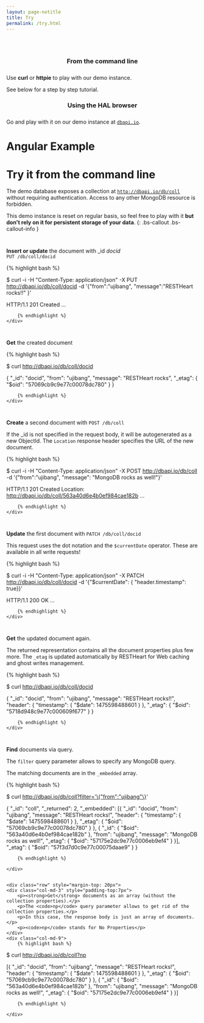 ```yaml
---
layout: page-notitle
title: Try
permalink: /try.html
---
```


<section class="slice" id="questions" style="padding-top: 30px">
    <div class="container">
        <article class="col-sm-12 col-md-6">
            <section>
                <h3 style="text-align:center; margin-bottom: 25px;">From the command line</h3>
                <p>Use <strong>curl</strong> or <strong>httpie</strong> to play with our demo instance.</p>
                <p>See below for a step by step tutorial.</p>
            </section>
        </article>
        <article class="col-sm-12 col-md-6">
            <section>
                <h3 style="text-align:center; margin-bottom: 25px;">Using the HAL browser</h3>
                <p>Go and play with it on our demo instance at <a href="http://dbapi.io/browser/#/db/coll" target="_blank"><code>dbapi.io</code></a>.</p>
            </section>
        </article>
    </div>
</section>

# Angular Example



<div id="demo"></div>

<script type="text/javascript">
StackBlitzSDK.embedProjectId('demo', 'restheart-ng-demo', {
  openFile: 'src/app/service.ts',
  view: 'preview',
  width: "100%",
  height: "600px",
  hideNavigation: true,
  forceEmbedLayout: true
});
</script>

# Try it from the command line

The demo database exposes a collection at <a href="http://dbapi.io/browser/#/db/coll"><code>http://dbapi.io/db/coll</code></a> without requiring authentication. Access to any other MongoDB resource is forbidden.

This demo instance is reset on regular basis, so feel free to play with it <b>but don't rely on it for persistent storage of your data</b>.
{: .bs-callout .bs-callout-info }

<div class="row" style="margin-top: 20px">
    <div class="col-md-3" style="padding-top:7px">
        <p><strong>Insert or update</strong> the document with _id <i>docid</i><br />
        <code>PUT /db/coll/docid</code></p>
    </div>
    <div class="col-md-9">
        {% highlight bash %}

$ curl -i -H "Content-Type: application/json" -X PUT http://dbapi.io/db/coll/docid -d '{"from":"ujibang", "message":"RESTHeart rocks!!" }'

HTTP/1.1 201 Created
...

        {% endhighlight %}
    </div>
</div>

<div class="row" style="margin-top: 20px">
    <div class="col-md-3" style="padding-top:7px">
        <p><strong>Get</strong> the created document</p>
    </div>
    <div class="col-md-9">
        {% highlight bash %}

$ curl http://dbapi.io/db/coll/docid

{
	"_id": "docid",
	"from": "ujibang",
	"message": "RESTHeart rocks",
	"_etag": {
		"$oid": "57069cb9c9e77c00078dc780"
	}
}

        {% endhighlight %}
    </div>
</div>

<div class="row" style="margin-top: 20px">
    <div class="col-md-3" style="padding-top:7px">
        <p><strong>Create</strong> a second document with <code>POST /db/coll</code></p>
        <p>If the _id is not specified in the request body, it will be autogenerated as a new ObjectId. The <code>Location</code> response header specifies the URL of the new document.</p>
    </div>
    <div class="col-md-9">
        {% highlight bash %}

$ curl -i -H "Content-Type: application/json" -X POST http://dbapi.io/db/coll -d '{"from":"ujibang", "message": "MongoDB rocks as well!"}'

HTTP/1.1 201 Created
Location: http://dbapi.io/db/coll/563a40d6e4b0ef984cae182b
...

        {% endhighlight %}
    </div>
</div>

<div class="row" style="margin-top: 20px">
    <div class="col-md-3" style="padding-top:7px">
        <p><strong>Update</strong> the first document with <code>PATCH /db/coll/docid</code></p>
        <p>This request uses the dot notation and the <code>$currentDate</code> operator. These are available in all write requests!</p>
    </div>
    <div class="col-md-9">
        {% highlight bash %}

$ curl -i -H "Content-Type: application/json" -X PATCH http://dbapi.io/db/coll/docid -d '{"$currentDate": { "header.timestamp": true}}'

HTTP/1.1 200 OK
...

        {% endhighlight %}
    </div>
</div>

<div class="row" style="margin-top: 20px">
    <div class="col-md-3" style="padding-top:7px">
        <p><strong>Get</strong> the updated document again.</p>
        <p>The returned representation contains all the document properties plus few more. The <code>_etag</code> is updated automatically by RESTHeart for Web caching and ghost writes management.</p>
    </div>
    <div class="col-md-9">
        {% highlight bash %}

$ curl http://dbapi.io/db/coll/docid

{
	"_id": "docid",
	"from": "ujibang",
	"message": "RESTHeart rocks!!",
	"header": {
		"timestamp": {
			"$date": 1475598488601
		}
	},
	"_etag": {
		"$oid": "5718d948c9e77c000609f677"
	}
}

        {% endhighlight %}
    </div>
</div>

<div class="row" style="margin-top: 20px">
    <div class="col-md-3" style="padding-top:7px">
        <p><strong>Find</strong> documents via query.</p>
        <p>The <code>filter</code> query parameter allows to specify any MongoDB query.</p>
        <p>The matching documents are in the <code>_embedded</code> array.</p>
    </div>
    <div class="col-md-9">
        {% highlight bash %}

$ curl http://dbapi.io/db/coll?filter='\{"from":"ujibang"\}'

{
	"_id": "coll",
	"_returned": 2,
	"_embedded": [{
		"_id": "docid",
		"from": "ujibang",
		"message": "RESTHeart rocks!",
		"header": {
			"timestamp": {
				"$date": 1475598488601
			}
		},
		"_etag": {
			"$oid": "57069cb9c9e77c00078dc780"
		}
	}, {
		"_id": {
			"$oid": "563a40d6e4b0ef984cae182b"
		},
		"from": "ujibang",
		"message": "MongoDB rocks as well!",
		"_etag": {
			"$oid": "57175e2dc9e77c0006eb9ef4"
		}
	}],
	"_etag": {
		"$oid": "57f3d7d0c9e77c00075daae9"
	}
}

        {% endhighlight %}

    </div>
    

    <div class="row" style="margin-top: 20px">
    <div class="col-md-3" style="padding-top:7px">
        <p><strong>Get</strong> documents as an array (without the collection properties).</p>
        <p>The <code>np</code> query parameter allows to get rid of the collection properties.</p>
        <p>In this case, the response body is just an array of documents.</p>
        <p><code>np</code> stands for No Properties</p>
    </div>
    <div class="col-md-9">
        {% highlight bash %}

$ curl http://dbapi.io/db/coll?np

[{
	"_id": "docid",
	"from": "ujibang",
	"message": "RESTHeart rocks!",
	"header": {
		"timestamp": {
			"$date": 1475598488601
		}
	},
	"_etag": {
		"$oid": "57069cb9c9e77c00078dc780"
	}
}, {
	"_id": {
		"$oid": "563a40d6e4b0ef984cae182b"
	},
	"from": "ujibang",
	"message": "MongoDB rocks as well!",
	"_etag": {
		"$oid": "57175e2dc9e77c0006eb9ef4"
	}
}]

        {% endhighlight %}

    </div>
</div>